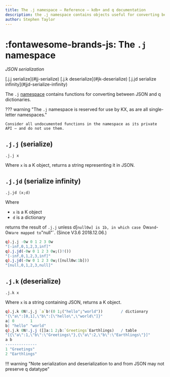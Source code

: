 ```yaml
---
title: The .j namespace – Reference – kdb+ and q documentation
description: the .j namespace contains objects useful for converting between JSON and and q dictionaries.
author: Stephen Taylor
---
```

# :fontawesome-brands-js: The `.j` namespace


_JSON serialization_

<div markdown="1" class="typewriter">
[.j.j   serialize](#jj-serialize)                [.j.k   deserialize](#jk-deserialize)
[.j.jd  serialize infinity](#jjd-serialize-infinity)
</div>

The `.j` [namespace](../basics/namespaces.md) contains functions for converting between JSON and q dictionaries.

??? warning "The `.j` namespace is reserved for use by KX, as are all single-letter namespaces."

    Consider all undocumented functions in the namespace as its private API – and do not use them.


## `.j.j` (serialize)

```syntax
.j.j x
```

Where `x` is a K object, returns a string representing it in JSON.


## `.j.jd` (serialize infinity)

```syntax
.j.jd (x;d)
```

Where

-   `x` is a K object
-   `d` is a dictionary

returns the result of `.j.j` unless d[`null0w] is 1b, in which case `0w` and `-0w` are mapped to `"null"`.
(Since V3.6 2018.12.06.)

```q
q).j.j -0w 0 1 2 3 0w
"[-inf,0,1,2,3,inf]"
q).j.jd(-0w 0 1 2 3 0w;()!())
"[-inf,0,1,2,3,inf]"
q).j.jd(-0w 0 1 2 3 0w;([null0w:1b]))
"[null,0,1,2,3,null]"
```



## `.j.k` (deserialize)

```syntax
.j.k x
```

Where `x` is a string containing JSON, returns a K object.

```q
q).j.k 0N!.j.j `a`b!(0 1;("hello";"world"))        / dictionary
"{\"a\":[0,1],\"b\":[\"hello\",\"world\"]}"
a| 0       1
b| "hello" "world"
q).j.k 0N!.j.j ([]a:1 2;b:`Greetings`Earthlings)   / table
"[{\"a\":1,\"b\":\"Greetings\"},{\"a\":2,\"b\":\"Earthlings\"}]"
a b
--------------
1 "Greetings"
2 "Earthlings"
```

!!! warning "Note serialization and deserialization to and from JSON may not preserve q datatype"
